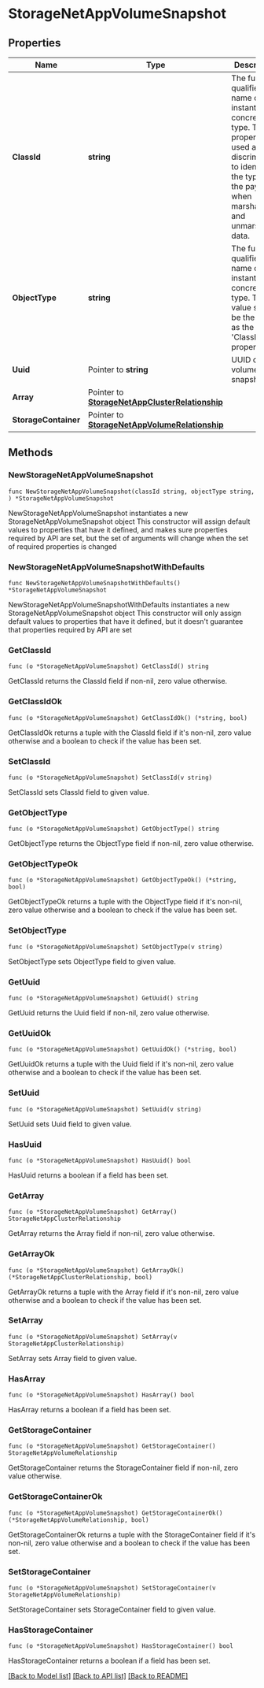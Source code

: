# StorageNetAppVolumeSnapshot

## Properties

Name | Type | Description | Notes
------------ | ------------- | ------------- | -------------
**ClassId** | **string** | The fully-qualified name of the instantiated, concrete type. This property is used as a discriminator to identify the type of the payload when marshaling and unmarshaling data. | [default to "storage.NetAppVolumeSnapshot"]
**ObjectType** | **string** | The fully-qualified name of the instantiated, concrete type. The value should be the same as the &#39;ClassId&#39; property. | [default to "storage.NetAppVolumeSnapshot"]
**Uuid** | Pointer to **string** | UUID of the volume snapshot. | [optional] [readonly] 
**Array** | Pointer to [**StorageNetAppClusterRelationship**](StorageNetAppClusterRelationship.md) |  | [optional] 
**StorageContainer** | Pointer to [**StorageNetAppVolumeRelationship**](StorageNetAppVolumeRelationship.md) |  | [optional] 

## Methods

### NewStorageNetAppVolumeSnapshot

`func NewStorageNetAppVolumeSnapshot(classId string, objectType string, ) *StorageNetAppVolumeSnapshot`

NewStorageNetAppVolumeSnapshot instantiates a new StorageNetAppVolumeSnapshot object
This constructor will assign default values to properties that have it defined,
and makes sure properties required by API are set, but the set of arguments
will change when the set of required properties is changed

### NewStorageNetAppVolumeSnapshotWithDefaults

`func NewStorageNetAppVolumeSnapshotWithDefaults() *StorageNetAppVolumeSnapshot`

NewStorageNetAppVolumeSnapshotWithDefaults instantiates a new StorageNetAppVolumeSnapshot object
This constructor will only assign default values to properties that have it defined,
but it doesn't guarantee that properties required by API are set

### GetClassId

`func (o *StorageNetAppVolumeSnapshot) GetClassId() string`

GetClassId returns the ClassId field if non-nil, zero value otherwise.

### GetClassIdOk

`func (o *StorageNetAppVolumeSnapshot) GetClassIdOk() (*string, bool)`

GetClassIdOk returns a tuple with the ClassId field if it's non-nil, zero value otherwise
and a boolean to check if the value has been set.

### SetClassId

`func (o *StorageNetAppVolumeSnapshot) SetClassId(v string)`

SetClassId sets ClassId field to given value.


### GetObjectType

`func (o *StorageNetAppVolumeSnapshot) GetObjectType() string`

GetObjectType returns the ObjectType field if non-nil, zero value otherwise.

### GetObjectTypeOk

`func (o *StorageNetAppVolumeSnapshot) GetObjectTypeOk() (*string, bool)`

GetObjectTypeOk returns a tuple with the ObjectType field if it's non-nil, zero value otherwise
and a boolean to check if the value has been set.

### SetObjectType

`func (o *StorageNetAppVolumeSnapshot) SetObjectType(v string)`

SetObjectType sets ObjectType field to given value.


### GetUuid

`func (o *StorageNetAppVolumeSnapshot) GetUuid() string`

GetUuid returns the Uuid field if non-nil, zero value otherwise.

### GetUuidOk

`func (o *StorageNetAppVolumeSnapshot) GetUuidOk() (*string, bool)`

GetUuidOk returns a tuple with the Uuid field if it's non-nil, zero value otherwise
and a boolean to check if the value has been set.

### SetUuid

`func (o *StorageNetAppVolumeSnapshot) SetUuid(v string)`

SetUuid sets Uuid field to given value.

### HasUuid

`func (o *StorageNetAppVolumeSnapshot) HasUuid() bool`

HasUuid returns a boolean if a field has been set.

### GetArray

`func (o *StorageNetAppVolumeSnapshot) GetArray() StorageNetAppClusterRelationship`

GetArray returns the Array field if non-nil, zero value otherwise.

### GetArrayOk

`func (o *StorageNetAppVolumeSnapshot) GetArrayOk() (*StorageNetAppClusterRelationship, bool)`

GetArrayOk returns a tuple with the Array field if it's non-nil, zero value otherwise
and a boolean to check if the value has been set.

### SetArray

`func (o *StorageNetAppVolumeSnapshot) SetArray(v StorageNetAppClusterRelationship)`

SetArray sets Array field to given value.

### HasArray

`func (o *StorageNetAppVolumeSnapshot) HasArray() bool`

HasArray returns a boolean if a field has been set.

### GetStorageContainer

`func (o *StorageNetAppVolumeSnapshot) GetStorageContainer() StorageNetAppVolumeRelationship`

GetStorageContainer returns the StorageContainer field if non-nil, zero value otherwise.

### GetStorageContainerOk

`func (o *StorageNetAppVolumeSnapshot) GetStorageContainerOk() (*StorageNetAppVolumeRelationship, bool)`

GetStorageContainerOk returns a tuple with the StorageContainer field if it's non-nil, zero value otherwise
and a boolean to check if the value has been set.

### SetStorageContainer

`func (o *StorageNetAppVolumeSnapshot) SetStorageContainer(v StorageNetAppVolumeRelationship)`

SetStorageContainer sets StorageContainer field to given value.

### HasStorageContainer

`func (o *StorageNetAppVolumeSnapshot) HasStorageContainer() bool`

HasStorageContainer returns a boolean if a field has been set.


[[Back to Model list]](../README.md#documentation-for-models) [[Back to API list]](../README.md#documentation-for-api-endpoints) [[Back to README]](../README.md)


